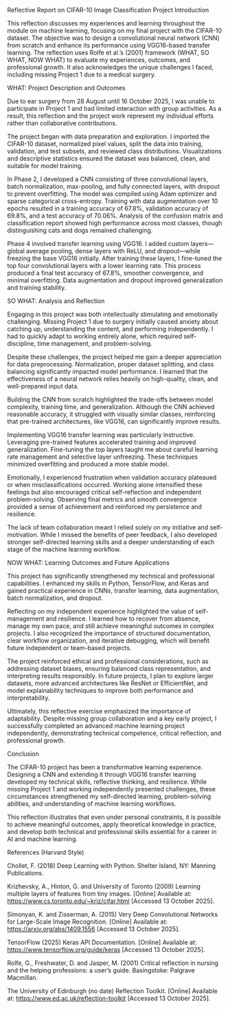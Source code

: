 Reflective Report on CIFAR-10 Image Classification Project
Introduction

This reflection discusses my experiences and learning throughout the module on machine learning, focusing on my final project with the CIFAR-10 dataset. The objective was to design a convolutional neural network (CNN) from scratch and enhance its performance using VGG16-based transfer learning. The reflection uses Rolfe et al.’s (2001) framework (WHAT, SO WHAT, NOW WHAT) to evaluate my experiences, outcomes, and professional growth. It also acknowledges the unique challenges I faced, including missing Project 1 due to a medical surgery.

WHAT: Project Description and Outcomes

Due to ear surgery from 28 August until 16 October 2025, I was unable to participate in Project 1 and had limited interaction with group activities. As a result, this reflection and the project work represent my individual efforts rather than collaborative contributions.

The project began with data preparation and exploration. I imported the CIFAR-10 dataset, normalized pixel values, split the data into training, validation, and test subsets, and reviewed class distributions. Visualizations and descriptive statistics ensured the dataset was balanced, clean, and suitable for model training.

In Phase 2, I developed a CNN consisting of three convolutional layers, batch normalization, max-pooling, and fully connected layers, with dropout to prevent overfitting. The model was compiled using Adam optimizer and sparse categorical cross-entropy. Training with data augmentation over 10 epochs resulted in a training accuracy of 67.8%, validation accuracy of 69.8%, and a test accuracy of 70.06%. Analysis of the confusion matrix and classification report showed high performance across most classes, though distinguishing cats and dogs remained challenging.

Phase 4 involved transfer learning using VGG16. I added custom layers—global average pooling, dense layers with ReLU, and dropout—while freezing the base VGG16 initially. After training these layers, I fine-tuned the top four convolutional layers with a lower learning rate. This process produced a final test accuracy of 67.8%, smoother convergence, and minimal overfitting. Data augmentation and dropout improved generalization and training stability.

SO WHAT: Analysis and Reflection

Engaging in this project was both intellectually stimulating and emotionally challenging. Missing Project 1 due to surgery initially caused anxiety about catching up, understanding the content, and performing independently. I had to quickly adapt to working entirely alone, which required self-discipline, time management, and problem-solving.

Despite these challenges, the project helped me gain a deeper appreciation for data preprocessing. Normalization, proper dataset splitting, and class balancing significantly impacted model performance. I learned that the effectiveness of a neural network relies heavily on high-quality, clean, and well-prepared input data.

Building the CNN from scratch highlighted the trade-offs between model complexity, training time, and generalization. Although the CNN achieved reasonable accuracy, it struggled with visually similar classes, reinforcing that pre-trained architectures, like VGG16, can significantly improve results.

Implementing VGG16 transfer learning was particularly instructive. Leveraging pre-trained features accelerated training and improved generalization. Fine-tuning the top layers taught me about careful learning rate management and selective layer unfreezing. These techniques minimized overfitting and produced a more stable model.

Emotionally, I experienced frustration when validation accuracy plateaued or when misclassifications occurred. Working alone intensified these feelings but also encouraged critical self-reflection and independent problem-solving. Observing final metrics and smooth convergence provided a sense of achievement and reinforced my persistence and resilience.

The lack of team collaboration meant I relied solely on my initiative and self-motivation. While I missed the benefits of peer feedback, I also developed stronger self-directed learning skills and a deeper understanding of each stage of the machine learning workflow.

NOW WHAT: Learning Outcomes and Future Applications

This project has significantly strengthened my technical and professional capabilities. I enhanced my skills in Python, TensorFlow, and Keras and gained practical experience in CNNs, transfer learning, data augmentation, batch normalization, and dropout.

Reflecting on my independent experience highlighted the value of self-management and resilience. I learned how to recover from absence, manage my own pace, and still achieve meaningful outcomes in complex projects. I also recognized the importance of structured documentation, clear workflow organization, and iterative debugging, which will benefit future independent or team-based projects.

The project reinforced ethical and professional considerations, such as addressing dataset biases, ensuring balanced class representation, and interpreting results responsibly. In future projects, I plan to explore larger datasets, more advanced architectures like ResNet or EfficientNet, and model explainability techniques to improve both performance and interpretability.

Ultimately, this reflective exercise emphasized the importance of adaptability. Despite missing group collaboration and a key early project, I successfully completed an advanced machine learning project independently, demonstrating technical competence, critical reflection, and professional growth.

Conclusion

The CIFAR-10 project has been a transformative learning experience. Designing a CNN and extending it through VGG16 transfer learning developed my technical skills, reflective thinking, and resilience. While missing Project 1 and working independently presented challenges, these circumstances strengthened my self-directed learning, problem-solving abilities, and understanding of machine learning workflows.

This reflection illustrates that even under personal constraints, it is possible to achieve meaningful outcomes, apply theoretical knowledge in practice, and develop both technical and professional skills essential for a career in AI and machine learning.

References (Harvard Style)

Chollet, F. (2018) Deep Learning with Python. Shelter Island, NY: Manning Publications.

Krizhevsky, A., Hinton, G. and University of Toronto (2009) Learning multiple layers of features from tiny images. [Online] Available at: https://www.cs.toronto.edu/~kriz/cifar.html
 [Accessed 13 October 2025].

Simonyan, K. and Zisserman, A. (2015) Very Deep Convolutional Networks for Large-Scale Image Recognition. [Online] Available at: https://arxiv.org/abs/1409.1556
 [Accessed 13 October 2025].

TensorFlow (2025) Keras API Documentation. [Online] Available at: https://www.tensorflow.org/guide/keras
 [Accessed 13 October 2025].

Rolfe, G., Freshwater, D. and Jasper, M. (2001) Critical reflection in nursing and the helping professions: a user’s guide. Basingstoke: Palgrave Macmillan.

The University of Edinburgh (no date) Reflection Toolkit. [Online] Available at: https://www.ed.ac.uk/reflection-toolkit
 [Accessed 13 October 2025].

